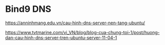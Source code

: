 Bind9 DNS
==================================


https://anninhmang.edu.vn/cau-hinh-dns-server-nen-tang-ubuntu/

https://www.tvtmarine.com/vi_VN/blog/blog-cua-chung-toi-1/post/huong-dan-cau-hinh-dns-server-tren-ubuntu-server-11-04-1